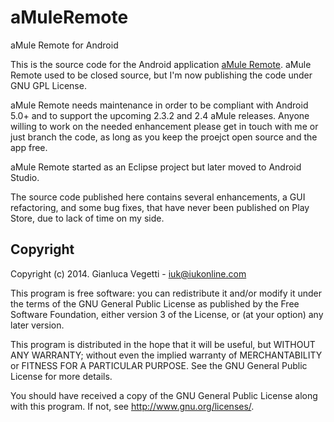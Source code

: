 # aMuleRemote
aMule Remote for Android

This is the source code for the Android application 
[aMule Remote](https://play.google.com/store/apps/details?id=com.iukonline.amule.android.amuleremote).
aMule Remote used to be closed source, but I'm now publishing the code under
GNU GPL License.

aMule Remote needs maintenance in order to be compliant with Android 5.0+
and to support the upcoming 2.3.2 and 2.4 aMule releases. Anyone willing
to work on the needed enhancement please get in touch with me or just
branch the code, as long as you keep the proejct open source and the app free.

aMule Remote started as an Eclipse project but later moved to Android Studio.

The source code published here contains several enhancements, a GUI refactoring,
and some bug fixes, that have never been published on Play Store, due to
lack of time on my side.

## Copyright

Copyright (c) 2014. Gianluca Vegetti - iuk@iukonline.com

This program is free software: you can redistribute it and/or modify
it under the terms of the GNU General Public License as published by
the Free Software Foundation, either version 3 of the License, or
(at your option) any later version.

This program is distributed in the hope that it will be useful,
but WITHOUT ANY WARRANTY; without even the implied warranty of
MERCHANTABILITY or FITNESS FOR A PARTICULAR PURPOSE.  See the
GNU General Public License for more details.

You should have received a copy of the GNU General Public License
along with this program.  If not, see <http://www.gnu.org/licenses/>.

